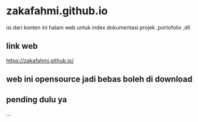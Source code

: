 # zakafahmi.github.io
isi dari konten ini 
halam web untuk index dokumentasi projek ,portofolio ,dll

## link web
https://zakafahmi.github.io/

## web ini opensource jadi bebas boleh di download 

## pending dulu ya
...
